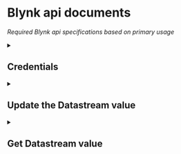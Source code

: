 # Blynk api documents

*Required Blynk api specifications based on primary usage*

<details id=0>
<summary><h2>Credentials </h2></summary>

## BLYNK_AUTH_TOKEN 

```
7N5w7p9EKaRyohKFI-99TTzPZ40kxUdR
```
## Network

> SSID ::   Anaa
  
> Password ::  crazy@ar

</details> 
<details id=1>
<summary><h2>Update the Datastream value </h2></summary>

This endpoint allows you to update the value of the Datastream value via GET request.

*Syntax*

> https://{server_address}/external/api/update?token={token}&{pin}={value}

### API link to update data

```
https://blynk.cloud/external/api/update?token=7tgFPmN33WqxR2SE_j9i8qgOh6pKQpru&v0=1
```
</details>
<details id=2>
<summary><h2> Get Datastream value</h2></summary>


This endpoint allows you to get the stored value of the Datastream by pin type and pin.

*Syntax*

> https://{server_address}/external/api/get?token={token}&{pin}

### API link to get data

```
https://blynk.cloud/external/api/get?token=7tgFPmN33WqxR2SE_j9i8qgOh6pKQpru&v0
```
</details>

